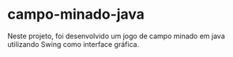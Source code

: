 # campo-minado-java


Neste projeto, foi desenvolvido um jogo de campo minado em java utilizando Swing como interface gráfica.
